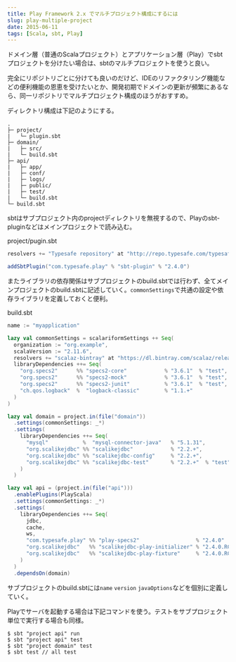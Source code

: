 ```yaml
---
title: Play Framework 2.x でマルチプロジェクト構成にするには
slug: play-multiple-project
date: 2015-06-11
tags: [Scala, sbt, Play]
---
```


ドメイン層（普通のScalaプロジェクト）とアプリケーション層（Play）でsbtプロジェクトを分けたい場合は、sbtのマルチプロジェクトを使うと良い。

完全にリポジトリごとに分けても良いのだけど、IDEのリファクタリング機能などの便利機能の恩恵を受けたいとか、開発初期でドメインの更新が頻繁にあるなら、同一リポジトリでマルチプロジェクト構成のほうがおすすめ。

ディレクトリ構成は下記のようにする。

<pre><code>.
├─ project/
|   └─ plugin.sbt
├─ domain/
|   ├─ src/
|   └─ build.sbt
├─ api/
|   ├─ app/
|   ├─ conf/
|   ├─ logs/
|   ├─ public/
|   ├─ test/
|   └─ build.sbt
└─ build.sbt
</code></pre>

sbtはサブプロジェクト内のprojectディレクトリを無視するので、Playのsbt-pluginなどはメインプロジェクトで読み込む。

project/pugin.sbt

```scala
resolvers += "Typesafe repository" at "http://repo.typesafe.com/typesafe/releases/"

addSbtPlugin("com.typesafe.play" % "sbt-plugin" % "2.4.0")
```

またライブラリの依存関係はサブプロジェクトのbuild.sbtでは行わず、全てメインプロジェクトのbuild.sbtに記述していく。`commonSettings`で共通の設定や依存ライブラリを定義しておくと便利。

build.sbt

```scala
name := "myapplication"

lazy val commonSettings = scalariformSettings ++ Seq(
  organization := "org.example",
  scalaVersion := "2.11.6",
  resolvers += "scalaz-bintray" at "https://dl.bintray.com/scalaz/releases",
  libraryDependencies ++= Seq(
    "org.specs2"      %% "specs2-core"            % "3.6.1"  % "test",
    "org.specs2"      %% "specs2-mock"            % "3.6.1"  % "test",
    "org.specs2"      %% "specs2-junit"           % "3.6.1"  % "test",
    "ch.qos.logback"  %  "logback-classic"        % "1.1.+"
  )
)

lazy val domain = project.in(file("domain"))
  .settings(commonSettings: _*)
  .settings(
    libraryDependencies ++= Seq(
      "mysql"           %  "mysql-connector-java"   % "5.1.31",
      "org.scalikejdbc" %% "scalikejdbc"            % "2.2.+",
      "org.scalikejdbc" %% "scalikejdbc-config"     % "2.2.+",
      "org.scalikejdbc" %% "scalikejdbc-test"       % "2.2.+"  % "test"
    )
  )

lazy val api = (project.in(file("api")))
  .enablePlugins(PlayScala)
  .settings(commonSettings: _*)
  .settings(
    libraryDependencies ++= Seq(
      jdbc,
      cache,
      ws,
      "com.typesafe.play" %% "play-specs2"                  % "2.4.0"       % "test",
      "org.scalikejdbc"   %% "scalikejdbc-play-initializer" % "2.4.0.RC1",
      "org.scalikejdbc"   %% "scalikejdbc-play-fixture"     % "2.4.0.RC1",
    )
  )
  .dependsOn(domain)
```

サブプロジェクトのbuild.sbtには`name` `version` `javaOptions`などを個別に定義していく。

Playでサーバを起動する場合は下記コマンドを使う。テストをサブプロジェクト単位で実行する場合も同様。

```
$ sbt "project api" run
$ sbt "project api" test
$ sbt "project domain" test
$ sbt test // all test
```

